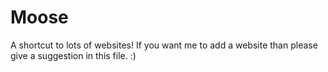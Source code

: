 # Moose
A shortcut to lots of websites!
If you want me to add a website than please give a suggestion in this file. :)
